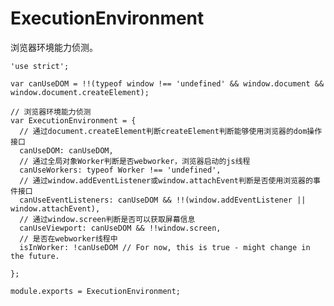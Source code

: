 # ExecutionEnvironment

浏览器环境能力侦测。

    'use strict';

    var canUseDOM = !!(typeof window !== 'undefined' && window.document && window.document.createElement);

    // 浏览器环境能力侦测
    var ExecutionEnvironment = {
      // 通过document.createElement判断createElement判断能够使用浏览器的dom操作接口
      canUseDOM: canUseDOM,
      // 通过全局对象Worker判断是否webworker，浏览器启动的js线程
      canUseWorkers: typeof Worker !== 'undefined',
      // 通过window.addEventListener或window.attachEvent判断是否使用浏览器的事件接口
      canUseEventListeners: canUseDOM && !!(window.addEventListener || window.attachEvent),
      // 通过window.screen判断是否可以获取屏幕信息
      canUseViewport: canUseDOM && !!window.screen,
      // 是否在webworker线程中
      isInWorker: !canUseDOM // For now, this is true - might change in the future.

    };

    module.exports = ExecutionEnvironment;